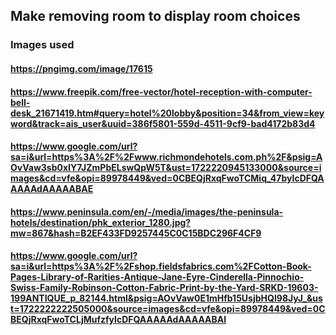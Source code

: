 ## Make removing room to display room choices

### Images used

#### https://pngimg.com/image/17615

#### https://www.freepik.com/free-vector/hotel-reception-with-computer-bell-desk_21671419.htm#query=hotel%20lobby&position=34&from_view=keyword&track=ais_user&uuid=386f5801-559d-4511-9cf9-bad4172b83d4

#### https://www.google.com/url?sa=i&url=https%3A%2F%2Fwww.richmondehotels.com.ph%2F&psig=AOvVaw3sb0xIY7JZmPbELswQpW5T&ust=1722220945133000&source=images&cd=vfe&opi=89978449&ved=0CBEQjRxqFwoTCMiq_47byIcDFQAAAAAdAAAAABAE

#### https://www.peninsula.com/en/-/media/images/the-peninsula-hotels/destination/phk_exterior_1280.jpg?mw=867&hash=B2EF433FD9257445C0C15BDC296F4CF9

#### https://www.google.com/url?sa=i&url=https%3A%2F%2Fshop.fieldsfabrics.com%2FCotton-Book-Pages-Library-of-Rarities-Antique-Jane-Eyre-Cinderella-Pinnochio-Swiss-Family-Robinson-Cotton-Fabric-Print-by-the-Yard-SRKD-19603-199ANTIQUE_p_82144.html&psig=AOvVaw0E1mHfb15UsjbHQI98JyJ_&ust=1722222222505000&source=images&cd=vfe&opi=89978449&ved=0CBEQjRxqFwoTCLjMufzfyIcDFQAAAAAdAAAAABAl
